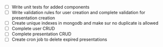 - [ ] Write unit tests for added components
- [ ] Write validation rules for user creation and complete validation for presentation creation
- [ ] Create unique indexes in mongodb and make sur no duplicate is allowed
- [ ] Complete user CRUD
- [ ] Complete presentation CRUD
- [ ] Create cron job to delete expired presentations
